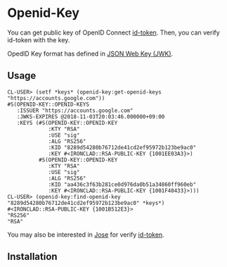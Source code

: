 # Openid-Key

You can get public key of OpenID Connect [id-token][id-token].
Then, you can verify id-token with the key.

OpedID Key format has defined in [JSON Web Key (JWK)][JWK].

## Usage

```
CL-USER> (setf *keys* (openid-key:get-openid-keys "https://accounts.google.com"))
#S(OPENID-KEY::OPENID-KEYS
   :ISSUER "https://accounts.google.com"
   :JWKS-EXPIRES @2018-11-03T20:03:46.000000+09:00
   :KEYS (#S(OPENID-KEY::OPENID-KEY
             :KTY "RSA"
             :USE "sig"
             :ALG "RS256"
             :KID "8289d54280b76712de41cd2ef95972b123be9ac0"
             :KEY #<IRONCLAD::RSA-PUBLIC-KEY {1001EE03A3}>)
          #S(OPENID-KEY::OPENID-KEY
             :KTY "RSA"
             :USE "sig"
             :ALG "RS256"
             :KID "aa436c3f63b281ce0d976da0b51a34860ff960eb"
             :KEY #<IRONCLAD::RSA-PUBLIC-KEY {1001F40433}>)))
CL-USER> (openid-key:find-openid-key "8289d54280b76712de41cd2ef95972b123be9ac0" *keys*)
#<IRONCLAD::RSA-PUBLIC-KEY {1001B512E3}>
"RS256"
"RSA"
```

You may also be interested in [Jose][Jose] for verify [id-token][id-token].

## Installation


[Jose]: http://quickdocs.org/jose/
[JWK]: https://tools.ietf.org/html/rfc7517
[id-token]: https://openid.net/specs/openid-connect-core-1_0.html
